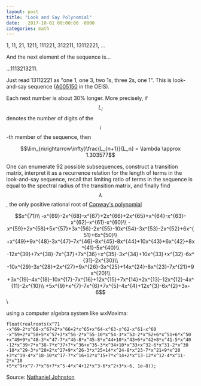 ```yaml
---
layout: post
title: "Look and Say Polynomial"
date:   2017-10-01 00:00:00 -0000
categories: math
---
```


1, 11, 21, 1211, 111221, 312211, 13112221, ...

And the next element of the sequence is...

<!--more-->

...1113213211.

Just read 13112221 as "one 1, one 3, two 1s, three 2s, one 1".  This is look-and-say sequence 
([A005150](https://oeis.org/A005150) in the OEIS).

Each next number is about 30% longer. More precisely, if $$L_i$$ denotes the number of digits of the $$i$$-th member of the sequence, then

$$\lim_{n\rightarrow\infty}\frac{L_{n+1}}{L_n} = \lambda \approx 1.303577$$

One can enumerate 92 possible subsequences, construct a transition matrix, interpret it as a 
recurrence relation for the length of terms in the look-and-say sequence, recall that limiting 
ratio of terms in the sequence is equal to the spectral radius of the transition matrix,
and finally find $$\lambda$$, the only positive rational root of [Conway's polynomial](https://oeis.org/A137275)

$$x^{71}\\
-x^{69}-2x^{68}-x^{67}+2x^{66}+2x^{65}+x^{64}-x^{63}-x^{62}-x^{61}-x^{60}\\
-x^{59}+2x^{58}+5x^{57}+3x^{56}-2x^{55}-10x^{54}-3x^{53}-2x^{52}+6x^{51}+6x^{50}\\
+x^{49}+9x^{48}-3x^{47}-7x^{46}-8x^{45}-8x^{44}+10x^{43}+6x^{42}+8x^{41}-5x^{40}\\
-12x^{39}+7x^{38}-7x^{37}+7x^{36}+x^{35}-3x^{34}+10x^{33}+x^{32}-6x^{31}-2x^{30}\\
-10x^{29}-3x^{28}+2x^{27}+9x^{26}-3x^{25}+14x^{24}-8x^{23}-7x^{21}+9x^{20}\\
+3x^{19}-4x^{18}-10x^{17}-7x^{16}+12x^{15}+7x^{14}+2x^{13}-12x^{12}-4x^{11}-2x^{10}\\
+5x^{9}+x^{7}-7x^{6}+7x^{5}-4x^{4}+12x^{3}-6x^{2}+3x-6$$\\

using a computer algebra system like wxMaxima:

    float(realroots(x^71
    -x^69-2*x^68-x^67+2*x^66+2*x^65+x^64-x^63-x^62-x^61-x^60
    -x^59+2*x^58+5*x^57+3*x^56-2*x^55-10*x^54-3*x^53-2*x^52+6*x^51+6*x^50
    +x^49+9*x^48-3*x^47-7*x^46-8*x^45-8*x^44+10*x^43+6*x^42+8*x^41-5*x^40
    -12*x^39+7*x^38-7*x^37+7*x^36+x^35-3*x^34+10*x^33+x^32-6*x^31-2*x^30
    -10*x^29-3*x^28+2*x^27+9*x^26-3*x^25+14*x^24-8*x^23-7*x^21+9*x^20
    +3*x^19-4*x^18-10*x^17-7*x^16+12*x^15+7*x^14+2*x^13-12*x^12-4*x^11-2*x^10
    +5*x^9+x^7-7*x^6+7*x^5-4*x^4+12*x^3-6*x^2+3*x-6, 1e-8));

Source: [Nathaniel Johnston](http://www.njohnston.ca/2010/10/a-derivation-of-conways-degree-71-look-and-say-polynomial/)
